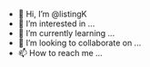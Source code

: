 - 👋 Hi, I’m @listingK
- 👀 I’m interested in ...
- 🌱 I’m currently learning ...
- 💞️ I’m looking to collaborate on ...
- 📫 How to reach me ...

<!---
listingK/listingK is a ✨ special ✨ repository because its `README.md` (this file) appears on your GitHub profile.
You can click the Preview link to take a look at your changes.
--->
